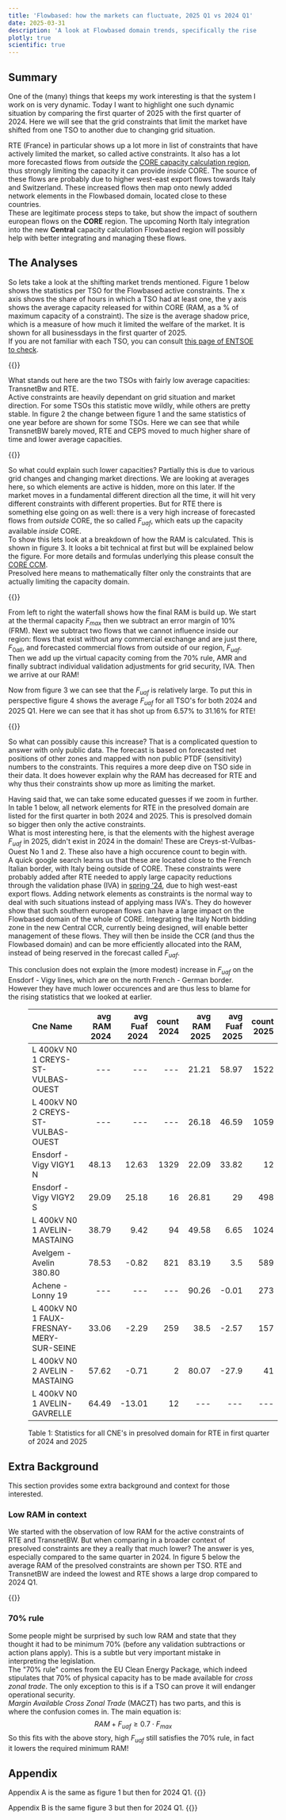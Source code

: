 ```yaml
---
title: 'Flowbased: how the markets can fluctuate, 2025 Q1 vs 2024 Q1'
date: 2025-03-31
description: 'A look at Flowbased domain trends, specifically the rise of forecasted commercial exchanges outside CORE in France,  by comparing the first quarter of 2024 and 2025'
plotly: true
scientific: true
---
```

## Summary
One of the (many) things that keeps my work interesting is that the system I work on is very dynamic. Today I want to highlight one such dynamic situation by comparing the first quarter of 2025 with the first quarter of 2024. Here we will see that the grid constraints that limit the market have shifted from one TSO to another due to changing grid situation. 
 
RTE (France) in particular shows up a lot more in list of constraints that have actively limited the market, so called active constraints. It also has a lot more forecasted flows from *outside* the [CORE capacity calculation region](https://www.entsoe.eu/bites/ccr-core/about/), thus strongly limiting the capacity it can provide *inside* CORE. The source of these flows are probably due to higher west-east export flows towards Italy and Switzerland. These increased flows then map onto newly added network elements in the Flowbased domain, located close to these countries.  
These are legitimate process steps to take, but show the impact of southern european flows on the **CORE** region. The upcoming North Italy integration into the new **Central** capacity calculation Flowbased region will possibly help with better integrating and managing these flows.

## The Analyses
So lets take a look at the shifting market trends mentioned. Figure 1 below shows the statistics per TSO for the Flowbased active constraints. The x axis shows the share of hours in which a TSO had at least one, the y axis shows the average capacity released for within CORE (RAM, as a % of maximum capacity of a constraint). The size is the average shadow price, which is a measure of how much it limited the welfare of the market. It is shown for all businessdays in the first quarter of 2025.  
If you are not familiar with each TSO, you can consult [this page of ENTSOE to check](https://www.entsoe.eu/about/inside-entsoe/members/).

{{<plotly json="fig_scatter_active_2025.json" height="400px" caption="Figure 1: FB CORE Active Constraint statistics for 2025 Q1 (Check appendix A for 2024Q1)" >}}

What stands out here are the two TSOs with fairly low average capacities: TransnetBw and RTE.  
Active constraints are heavily dependant on grid situation and market direction. For some TSOs this statistic move wildly, while others are pretty stable. In figure 2 the change between figure 1 and the same statistics of one year before are shown for some TSOs. Here we can see that while TransnetBW barely moved, RTE and CEPS moved to much higher share of time and lower average capacities.

{{<plotly json="fig_moved_ac.json" height="400px" caption="Figure 2: Change in FB CORE Active Constraint statistics for some TSOs" >}}

So what could explain such lower capacities? Partially this is due to various grid changes and changing market directions. We are looking at averages here, so which elements are active is hidden, more on this later. If the market moves in a fundamental different direction all the time, it will hit very different constraints with different properties. But for RTE there is something else going on as well: there is a very high increase of forecasted flows from *outside* CORE, the so called $F_{uaf}$, which eats up the capacity available *inside* CORE.  
To show this lets look at a breakdown of how the RAM is calculated. This is shown in figure 3. It looks a bit technical at first but will be explained below the figure. For more details and formulas underlying this please consult the [CORE CCM](https://eepublicdownloads.entsoe.eu/clean-documents/nc-tasks/CORE%20-%20ANNEX%20I_III.pdf).  
Presolved here means to mathematically filter only the constraints that are actually limiting the capacity domain.

{{<plotly json="fig_waterfall_ram_rte_2025.json" height="400px" caption="Figure 3: Breakdown of the components of RAM, each bar is average number over all presolved constraints for RTE in Q1 2025" >}}

From left to right the waterfall shows how the final RAM is build up. We start at the thermal capacity $F_{max}$ then we subtract an error margin of 10% (FRM). Next we subtract two flows that we cannot influence inside our region: flows that exist without any commercial exchange and are just there, $F_{0all}$, and forecasted commercial flows from outside of our region, $F_{uaf}$. Then we add up the virtual capacity coming from the 70% rule,  AMR and finally subtract individual validation adjustments for grid security, IVA. Then we arrive at our RAM!

Now from figure 3 we can see that the $F_{uaf}$ is relatively large. To put this in perspective figure 4 shows the average $F_{uaf}$ for all TSO's for both 2024 and 2025 Q1. Here we can see that it has shot up from 6.57% to 31.16% for RTE!

{{<plotly json="fig_presolved_fuaf.json" height="400px" caption="Figure 4: Average Forecasted Commercial Exchanges Outside CORE, presolved domain only" >}}

So what can possibly cause this increase? That is a complicated question to answer with only public data. The forecast is based on forecasted net positions of other zones and mapped with non public PTDF (sensitivity) numbers to the constraints. This requires a more deep dive on TSO side in their data. It does however explain why the RAM has decreased for RTE and why thus their constraints show up more as limiting the market.  

Having said that, we can take some educated guesses if we zoom in further. In table 1 below, all network elements for RTE in the presolved domain are listed for the first quarter in both 2024 and 2025. This is presolved domain so bigger then only the active constraints.    
What is most interesting here, is that the elements with the highest average $F_{uaf}$ in 2025, didn't exist in 2024 in the domain! These are Creys-st-Vulbas-Ouest No 1 and 2. These  also have a high occurence count to begin with.  
A quick google search learns us that these are located close to the French Italian border, with Italy being outside of CORE. These constraints were probably added after RTE needed to apply large capacity reductions through the validation phase (IVA) in [spring '24](https://www.jao.eu/sites/default/files/news_media/RTE%20-%20French%20eastern%20borders_situation%20update%20on%2020th%20June%202024.pdf), due to high west-east export flows. Adding network elements as constraints is the normal way to deal with such situations instead of applying mass IVA's. They do however show that such southern european flows can have a large impact on the Flowbased domain of the whole of CORE. Integrating the Italy North bidding zone in the new Central CCR, currently being designed, will enable better management of these flows. They will then be inside the CCR (and thus the Flowbased domain) and can be more efficiently allocated into the RAM, instead of being reserved in the forecast called $F_{uaf}$.

This conclusion does not explain the (more modest) increase in $F_{uaf}$ on the Ensdorf - Vigy lines, which are on the north French - German border. However they have much lower occurences and are thus less to blame for the rising statistics that we looked at earlier.

<figure class="left" style="width:100%">

| Cne Name                                 |   avg RAM 2024 |   avg Fuaf 2024 |   count 2024 |   avg RAM 2025 |   avg Fuaf 2025 |   count 2025 |
|:-----------------------------------------|-----------:|------------:|-------------:|-----------:|------------:|-------------:|
| L 400kV N0 1 CREYS-ST-VULBAS-OUEST       |     ---    |      ---    |          --- |      21.21 |       58.97 |         1522 |
| L 400kV N0 2 CREYS-ST-VULBAS-OUEST       |     ---    |      ---    |          --- |      26.18 |       46.59 |         1059 |
| Ensdorf - Vigy VIGY1 N                   |      48.13 |       12.63 |         1329 |      22.09 |       33.82 |           12 |
| Ensdorf - Vigy VIGY2 S                   |      29.09 |       25.18 |           16 |      26.81 |       29    |          498 |
| L 400kV N0 1 AVELIN-MASTAING             |      38.79 |        9.42 |           94 |      49.58 |        6.65 |         1024 |
| Avelgem - Avelin 380.80                  |      78.53 |       -0.82 |          821 |      83.19 |        3.5  |          589 |
| Achene - Lonny 19                        |     ---    |      ---    |          --- |      90.26 |       -0.01 |          273 |
| L 400kV N0 1 FAUX-FRESNAY-MERY-SUR-SEINE |      33.06 |       -2.29 |          259 |      38.5  |       -2.57 |          157 |
| L 400kV N0 2 AVELIN - MASTAING           |      57.62 |       -0.71 |            2 |      80.07 |      -27.9  |           41 |
| L 400kV N0 1 AVELIN-GAVRELLE             |      64.49 |      -13.01 |           12 |     ---    |      ---    |          --- |


<figcaption class="center">Table 1: Statistics for all CNE's in presolved domain for RTE in first quarter of 2024 and 2025</figcaption>
</figure>

## Extra Background
This section provides some extra background and context for those interested.  
### Low RAM in context
We started with the observation of low RAM for the active constraints of RTE and TransnetBW. But when comparing in a broader context of presolved constraints  are they a really that much lower? The answer is yes, especially compared to the same quarter in 2024. In figure 5 below the average RAM of the presolved constraints are shown per TSO. RTE and TransnetBW are indeed the lowest and RTE shows a large drop compared to 2024 Q1.

{{<plotly json="fig_presolved_ram.json" height="400px" caption="Figure 5: Average RAM per TSO, presolved domain only" >}}

### 70% rule
Some people might be surprised by such low RAM and state that they thought it had to be minimum 70% (before any validation subtractions or action plans apply). This is a subtle but very important mistake in interpreting the legislation.  
The "70% rule" comes from the EU Clean Energy Package, which indeed stipulates that 70% of physical capacity has to be made available for *cross zonal trade*. The only exception to this is if a TSO can prove it will endanger operational security.  
*Margin Available Cross Zonal Trade* (MACZT) has two parts, and this is where the confusion comes in. The main equation is:
$$ RAM + F_{uaf} \ge 0.7 \cdot F_{max} $$
So this fits with the above story, high $F_{uaf}$ still satisfies the 70% rule, in fact it lowers the required minimum RAM!

## Appendix
Appendix A is the same as figure 1 but then for 2024 Q1.
{{<plotly json="fig_scatter_active_2024.json" height="400px" caption="Appendix A: FB CORE Active Constraint statistics for 2024 Q1" >}}

Appendix B is the same figure 3 but then for 2024 Q1.
{{<plotly json="fig_waterfall_ram_rte_2024.json" height="400px" caption="Appendix B: Breakdown of the components of RAM, each bar is average number over all presolved constraints for RTE in Q1 2024" >}}

